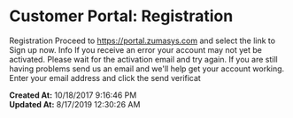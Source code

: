 # Customer Portal: Registration

Registration Proceed to https://portal.zumasys.com and select the link to Sign up now. Info If you receive an error your account may not yet be activated. Please wait for the activation email and try again. If you are still having problems send us an email and we'll help get your account working. Enter your email address and click the send verificat  

**Created At:** 10/18/2017 9:16:46 PM  
**Updated At:** 8/17/2019 12:30:26 AM  

